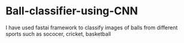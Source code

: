 # Ball-classifier-using-CNN
I have used fastai framework to classify images of balls from different sports such as sococer, cricket, basketball
